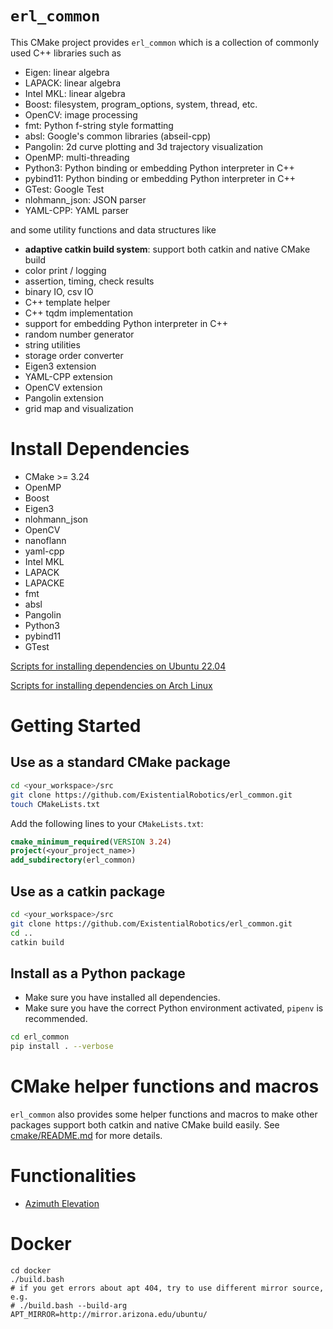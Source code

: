 `erl_common`
============

This CMake project provides `erl_common` which is a collection of commonly used C++ libraries such
as

- Eigen: linear algebra
- LAPACK: linear algebra
- Intel MKL: linear algebra
- Boost: filesystem, program_options, system, thread, etc.
- OpenCV: image processing
- fmt: Python f-string style formatting
- absl: Google's common libraries (abseil-cpp)
- Pangolin: 2d curve plotting and 3d trajectory visualization
- OpenMP: multi-threading
- Python3: Python binding or embedding Python interpreter in C++
- pybind11: Python binding or embedding Python interpreter in C++
- GTest: Google Test
- nlohmann_json: JSON parser
- YAML-CPP: YAML parser

and some utility functions and data structures like

- **adaptive catkin build system**: support both catkin and native CMake build
- color print / logging
- assertion, timing, check results
- binary IO, csv IO
- C++ template helper
- C++ tqdm implementation
- support for embedding Python interpreter in C++
- random number generator
- string utilities
- storage order converter
- Eigen3 extension
- YAML-CPP extension
- OpenCV extension
- Pangolin extension
- grid map and visualization

# Install Dependencies

- CMake >= 3.24
- OpenMP
- Boost
- Eigen3
- nlohmann_json
- OpenCV
- nanoflann
- yaml-cpp
- Intel MKL
- LAPACK
- LAPACKE
- fmt
- absl
- Pangolin
- Python3
- pybind11
- GTest

[Scripts for installing dependencies on Ubuntu 22.04](scripts/setup_ubuntu_22.04.bash)

[Scripts for installing dependencies on Arch Linux](scripts/setup_archlinux.bash)

# Getting Started

## Use as a standard CMake package

```bash
cd <your_workspace>/src
git clone https://github.com/ExistentialRobotics/erl_common.git
touch CMakeLists.txt
```

Add the following lines to your `CMakeLists.txt`:

```cmake
cmake_minimum_required(VERSION 3.24)
project(<your_project_name>)
add_subdirectory(erl_common)
```

## Use as a catkin package

```bash
cd <your_workspace>/src
git clone https://github.com/ExistentialRobotics/erl_common.git
cd ..
catkin build
```

## Install as a Python package

- Make sure you have installed all dependencies.
- Make sure you have the correct Python environment activated, `pipenv` is recommended.

```bash
cd erl_common
pip install . --verbose
```

# CMake helper functions and macros

`erl_common` also provides some helper functions and macros to make other packages support both
catkin and native CMake
build easily. See [cmake/README.md](cmake/README.md) for more details.

# Functionalities

- [Azimuth Elevation](include/erl_common/angle_utils.hpp)

# Docker

```shell
cd docker
./build.bash
# if you get errors about apt 404, try to use different mirror source, e.g.
# ./build.bash --build-arg APT_MIRROR=http://mirror.arizona.edu/ubuntu/
```
